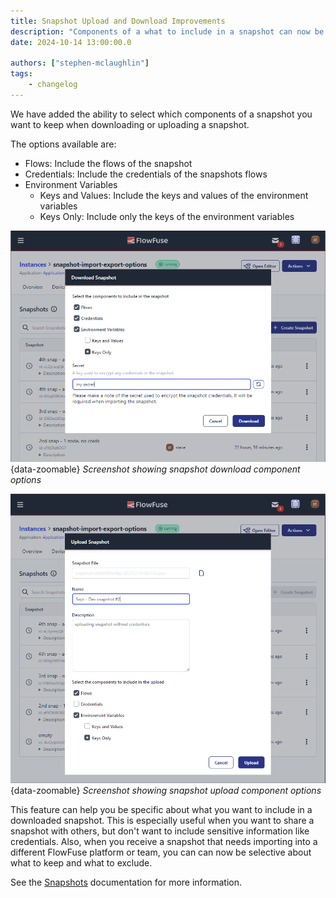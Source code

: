 ```yaml
---
title: Snapshot Upload and Download Improvements
description: "Components of a what to include in a snapshot can now be selected."
date: 2024-10-14 13:00:00.0

authors: ["stephen-mclaughlin"]
tags:
    - changelog
---
```


We have added the ability to select which components of a snapshot you want to keep when downloading or uploading a snapshot.

The options available are:
* Flows: Include the flows of the snapshot
* Credentials: Include the credentials of the snapshots flows
* Environment Variables
   * Keys and Values: Include the keys and values of the environment variables
   * Keys Only: Include only the keys of the environment variables


![Screenshot showing snapshot download component options](images/snapshot-download--with-options.png){data-zoomable}
_Screenshot showing snapshot download component options_


![Screenshot showing snapshot upload component options](images/snapshot-upload--with-options.png){data-zoomable}
_Screenshot showing snapshot upload component options_


This feature can help you be specific about what you want to include in a downloaded snapshot. This is especially useful when
you want to share a snapshot with others, but don't want to include sensitive information like credentials. Also,
when you receive a snapshot that needs importing into a different FlowFuse platform or team, you can can now be selective
about what to keep and what to exclude.

See the [Snapshots](https://flowfuse.com/docs/user/snapshots) documentation for more information.
